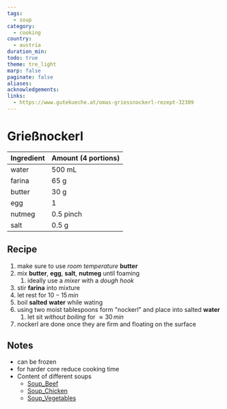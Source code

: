 ```yaml
---
tags:
  - soup
category:
  - cooking
country:
  - austria
duration_min: 
todo: true
theme: tre_light
marp: false
paginate: false
aliases: 
acknowledgements: 
links:
  - https://www.gutekueche.at/omas-griessnockerl-rezept-32309
---
```


# Grießnockerl


|Ingredient|Amount (4 portions)|
| :- | :- |
|water|500 mL|
|farina|65 g|
|butter|30 g|
|egg|1|
|nutmeg|0.5 pinch|
|salt|0.5 g|

## Recipe
1. make sure to use *room temperature* **butter**
2. mix **butter**, **egg**, **salt**, **nutmeg** until foaming
	1. ideally use a *mixer* with a *dough hook*
3. stir **farina** into mixture
4. let rest for $10-15\,min$
5. boil **salted** **water** while wating
6. using two moist tablespoons form "nockerl" and place into salted **water**
	1. let sit *without boiling* for $\approx30\,min$
7. nockerl are done once they are firm and floating on the surface

## Notes
* can be frozen
* for harder core reduce cooking time
* Content of different soups
	* [Soup_Beef](Soup_Beef.md)
	* [Soup_Chicken](Soup_Chicken.md)
	* [Soup_Vegetables](Soup_Vegetables.md)